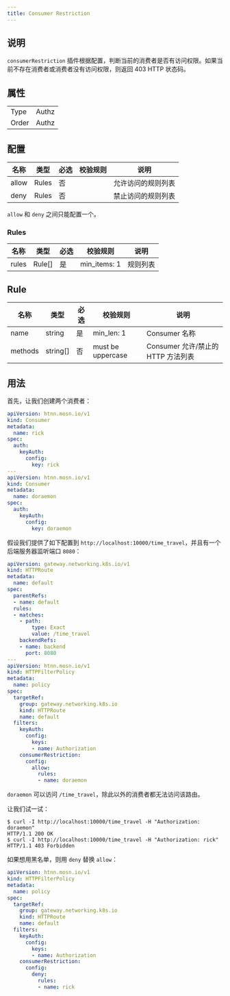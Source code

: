 ```yaml
---
title: Consumer Restriction
---
```


## 说明

`consumerRestriction` 插件根据配置，判断当前的消费者是否有访问权限。如果当前不存在消费者或消费者没有访问权限，则返回 403 HTTP 状态码。

## 属性

|       |       |
|-------|-------|
| Type  | Authz |
| Order | Authz |

## 配置

| 名称  | 类型  | 必选 | 校验规则 | 说明               |
|-------|-------|------|----------|--------------------|
| allow | Rules | 否   |          | 允许访问的规则列表 |
| deny  | Rules | 否   |          | 禁止访问的规则列表 |

`allow` 和 `deny` 之间只能配置一个。

### Rules

| 名称  | 类型   | 必选 | 校验规则     | 说明          |
|-------|--------|------|--------------|---------------|
| rules | Rule[] | 是   | min_items: 1 | 规则列表 |

## Rule

| 名称      | 类型       | 必选  | 校验规则   | 说明                        |
|---------|----------|-----|------------|---------------------------|
| name    | string   | 是   | min_len: 1 | Consumer 名称               |
| methods | string[] | 否   | must be uppercase | Consumer 允许/禁止的 HTTP 方法列表 |

## 用法

首先，让我们创建两个消费者：

```yaml
apiVersion: htnn.mosn.io/v1
kind: Consumer
metadata:
  name: rick
spec:
  auth:
    keyAuth:
      config:
        key: rick
---
apiVersion: htnn.mosn.io/v1
kind: Consumer
metadata:
  name: doraemon
spec:
  auth:
    keyAuth:
      config:
        key: doraemon
```

假设我们提供了如下配置到 `http://localhost:10000/time_travel`，并且有一个后端服务器监听端口 `8080`：

```yaml
apiVersion: gateway.networking.k8s.io/v1
kind: HTTPRoute
metadata:
  name: default
spec:
  parentRefs:
  - name: default
  rules:
  - matches:
    - path:
        type: Exact
        value: /time_travel
    backendRefs:
    - name: backend
      port: 8080
---
apiVersion: htnn.mosn.io/v1
kind: HTTPFilterPolicy
metadata:
  name: policy
spec:
  targetRef:
    group: gateway.networking.k8s.io
    kind: HTTPRoute
    name: default
  filters:
    keyAuth:
      config:
        keys:
        - name: Authorization
    consumerRestriction:
      config:
        allow:
          rules:
          - name: doraemon
```

`doraemon` 可以访问 `/time_travel`，除此以外的消费者都无法访问该路由。

让我们试一试：

```
$ curl -I http://localhost:10000/time_travel -H "Authorization: doraemon"
HTTP/1.1 200 OK
$ curl -I http://localhost:10000/time_travel -H "Authorization: rick"
HTTP/1.1 403 Forbidden
```

如果想用黑名单，则用 `deny` 替换 `allow`：

```yaml
apiVersion: htnn.mosn.io/v1
kind: HTTPFilterPolicy
metadata:
  name: policy
spec:
  targetRef:
    group: gateway.networking.k8s.io
    kind: HTTPRoute
    name: default
  filters:
    keyAuth:
      config:
        keys:
        - name: Authorization
    consumerRestriction:
      config:
        deny:
          rules:
          - name: rick
```